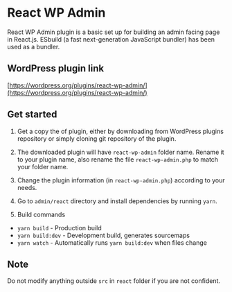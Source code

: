 # React WP Admin

React WP Admin plugin is a basic set up for building an admin facing page in React.js. ESbuild (a fast next-generation JavaScript bundler) has been used as a bundler.

## WordPress plugin link
[https://wordpress.org/plugins/react-wp-admin/](https://wordpress.org/plugins/react-wp-admin/)

## Get started

1. Get a copy the of plugin, either by downloading from WordPress plugins repository or simply cloning git repository of the plugin.

2. The downloaded plugin will have `react-wp-admin` folder name. Rename it to your plugin name, also rename the file `react-wp-admin.php` to match your folder name.

3. Change the plugin information (in `react-wp-admin.php`) according to your needs.

4. Go to `admin/react` directory and install dependencies by running `yarn`.

5. Build commands
- `yarn build` - Production build
- `yarn build:dev` - Development build, generates sourcemaps
- `yarn watch` - Automatically runs `yarn build:dev` when files change

## Note

Do not modify anything outside `src` in `react` folder if you are not confident.

